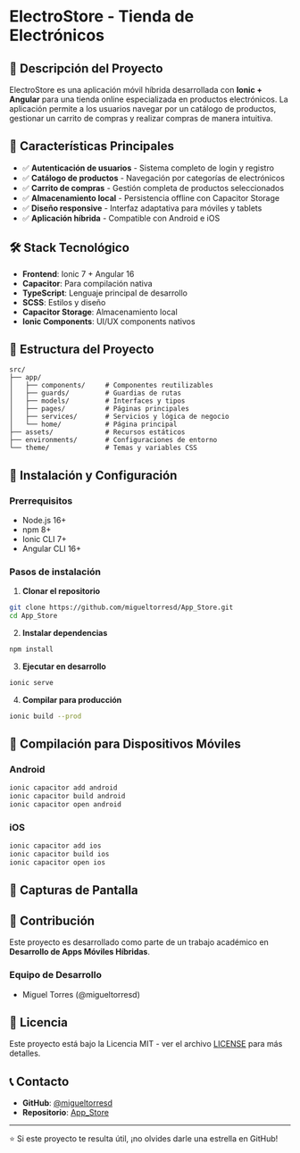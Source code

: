 # ElectroStore - Tienda de Electrónicos

## 📱 Descripción del Proyecto

ElectroStore es una aplicación móvil híbrida desarrollada con **Ionic + Angular** para una tienda online especializada en productos electrónicos. La aplicación permite a los usuarios navegar por un catálogo de productos, gestionar un carrito de compras y realizar compras de manera intuitiva.

## 🎯 Características Principales

- ✅ **Autenticación de usuarios** - Sistema completo de login y registro
- ✅ **Catálogo de productos** - Navegación por categorías de electrónicos
- ✅ **Carrito de compras** - Gestión completa de productos seleccionados
- ✅ **Almacenamiento local** - Persistencia offline con Capacitor Storage
- ✅ **Diseño responsive** - Interfaz adaptativa para móviles y tablets
- ✅ **Aplicación híbrida** - Compatible con Android e iOS

## 🛠️ Stack Tecnológico

- **Frontend**: Ionic 7 + Angular 16
- **Capacitor**: Para compilación nativa
- **TypeScript**: Lenguaje principal de desarrollo
- **SCSS**: Estilos y diseño
- **Capacitor Storage**: Almacenamiento local
- **Ionic Components**: UI/UX components nativos

## 📂 Estructura del Proyecto

```
src/
├── app/
│   ├── components/     # Componentes reutilizables
│   ├── guards/         # Guardias de rutas
│   ├── models/         # Interfaces y tipos
│   ├── pages/          # Páginas principales
│   ├── services/       # Servicios y lógica de negocio
│   └── home/           # Página principal
├── assets/             # Recursos estáticos
├── environments/       # Configuraciones de entorno
└── theme/              # Temas y variables CSS
```

## 🚀 Instalación y Configuración

### Prerrequisitos
- Node.js 16+
- npm 8+
- Ionic CLI 7+
- Angular CLI 16+

### Pasos de instalación

1. **Clonar el repositorio**
```bash
git clone https://github.com/migueltorresd/App_Store.git
cd App_Store
```

2. **Instalar dependencias**
```bash
npm install
```

3. **Ejecutar en desarrollo**
```bash
ionic serve
```

4. **Compilar para producción**
```bash
ionic build --prod
```

## 📱 Compilación para Dispositivos Móviles

### Android
```bash
ionic capacitor add android
ionic capacitor build android
ionic capacitor open android
```

### iOS
```bash
ionic capacitor add ios
ionic capacitor build ios
ionic capacitor open ios
```

## 🎨 Capturas de Pantalla


## 🤝 Contribución

Este proyecto es desarrollado como parte de un trabajo académico en **Desarrollo de Apps Móviles Híbridas**.

### Equipo de Desarrollo
- Miguel Torres (@migueltorresd)

## 📄 Licencia

Este proyecto está bajo la Licencia MIT - ver el archivo [LICENSE](LICENSE) para más detalles.

## 📞 Contacto

- **GitHub**: [@migueltorresd](https://github.com/migueltorresd)
- **Repositorio**: [App_Store](https://github.com/migueltorresd/App_Store)

---

⭐ Si este proyecto te resulta útil, ¡no olvides darle una estrella en GitHub!